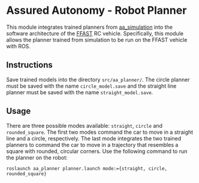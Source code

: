 # Assured Autonomy - Robot Planner

This module integrates trained planners from [aa\_simulation](https://github.com/r-pad/aa_simulation) into the software architecture of the [FFAST](https://github.com/jsford/FFAST) RC vehicle. Specifically, this module allows the planner trained from simulation to be run on the FFAST vehicle with ROS.

## Instructions

Save trained models into the directory ```src/aa_planner/```. The circle planner must be saved with the name ```circle_model.save``` and the straight line planner must be saved with the name ```straight_model.save```.

## Usage

There are three possible modes available: ```straight```, ```circle``` and ```rounded_square```. The first two modes command the car to move in a straight line and a circle, respectively. The last mode integrates the two trained planners to command the car to move in a trajectory that resembles a square with rounded, circular corners. Use the following command to run the planner on the robot:

```
roslaunch aa_planner planner.launch mode:={straight, circle, rounded_square}
```

